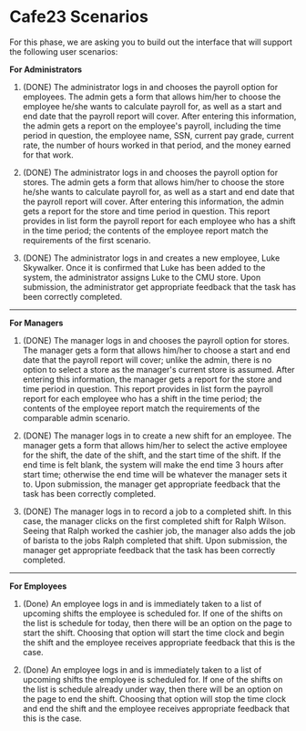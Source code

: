 Cafe23 Scenarios
===

For this phase, we are asking you to build out the interface that will support the following user scenarios:

**For Administrators**

1. (DONE) The administrator logs in and chooses the payroll option for employees.  The admin gets a form that allows him/her to choose the employee he/she wants to calculate payroll for, as well as a start and end date that the payroll report will cover.  After entering this information, the admin gets a report on the employee's payroll, including the time period in question, the employee name, SSN, current pay grade, current rate, the number of hours worked in that period, and the money earned for that work.

1. (DONE) The administrator logs in and chooses the payroll option for stores.  The admin gets a form that allows him/her to choose the store he/she wants to calculate payroll for, as well as a start and end date that the payroll report will cover.  After entering this information, the admin gets a report for the store and time period in question.  This report provides in list form the payroll report for each employee who has a shift in the time period; the contents of the employee report match the requirements of the first scenario.

1. (DONE) The administrator logs in and creates a new employee, Luke Skywalker.  Once it is confirmed that Luke has been added to the system, the administrator assigns Luke to the CMU store. Upon submission, the administrator get appropriate feedback that the task has been correctly completed.

---

**For Managers**

1. (DONE) The manager logs in and chooses the payroll option for stores.  The manager gets a form that allows him/her to choose a start and end date that the payroll report will cover; unlike the admin, there is no option to select a store as the manager's current store is assumed.  After entering this information, the manager gets a report for the store and time period in question.  This report provides in list form the payroll report for each employee who has a shift in the time period; the contents of the employee report match the requirements of the comparable admin scenario.

1. (DONE) The manager logs in to create a new shift for an employee.  The manager gets a form that allows him/her to select the active employee for the shift, the date of the shift, and the start time of the shift.  If the end time is felt blank, the system will make the end time 3 hours after start time; otherwise the end time will be whatever the manager sets it to.  Upon submission, the manager get appropriate feedback that the task has been correctly completed.

1. (DONE) The manager logs in to record a job to a completed shift.  In this case, the manager clicks on the first completed shift for Ralph Wilson.  Seeing that Ralph worked the cashier job, the manager also adds the job of barista to the jobs Ralph completed that shift.  Upon submission, the manager get appropriate feedback that the task has been correctly completed.

---

**For Employees**

1. (Done) An employee logs in and is immediately taken to a list of upcoming shifts the employee is scheduled for.  If one of the shifts on the list is schedule for today, then there will be an option on the page to start the shift.  Choosing that option will start the time clock and begin the shift and the employee receives appropriate feedback that this is the case.

1. (Done) An employee logs in and is immediately taken to a list of upcoming shifts the employee is scheduled for.  If one of the shifts on the list is schedule already under way, then there will be an option on the page to end the shift.  Choosing that option will stop the time clock and end the shift and the employee receives appropriate feedback that this is the case.

